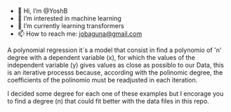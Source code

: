 - 👋 Hi, I’m @YoshB
- 👀 I’m interested in machine learning
- 🌱 I’m currently learning transformers
- 📫 How to reach me: jobaguna@gmail.com

<!---
YoshB/YoshB is a ✨ special ✨ repository because its `README.md` (this file) appears on your GitHub profile.
You can click the Preview link to take a look at your changes.
--->

A polynomial regression it´s a model that consist in find a polynomio of 'n' degree with a dependent variable (x), for which the values of the 
independent variable (y) gives values as close as possiblo to our Data, this is an iterative processs because, according with the polinomic
degree, the coefficients of the polinomio must be readjusted in each iteration.

I decided some degree for each one of these examples but I encorage you to find a degree (n) that could fit better with the data files in this
repo.
